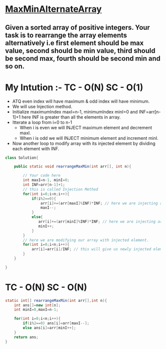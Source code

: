 # **[MaxMinAlternateArray](https://practice.geeksforgeeks.org/problems/-rearrange-array-alternately-1587115620/1#)**

## Given a sorted array of positive integers. Your task is to rearrange the array elements alternatively i.e first element should be max value, second should be min value, third should be second max, fourth should be second min and so on.

# **My Intution :- TC - O(N) SC - O(1)**

- ATQ even index will have maximum & odd index will have minimum.
- We will use Injection method.
- Initialize maximumIndex maxI=n-1, minimumIndex minI=0 and INF=arr[n-1]+1 here INF is greater than all the elements in array.
- Itterate a loop from i=0 to n-1
  - When i is even we will INJECT maximum element and decrement maxI.
  - When i is odd we will INJECT minimum element and increment minI.
- Now another loop to modify array with its injected element by dividing each element with INF.

```java
class Solution{

 	public static void rearrangeMaxMin(int arr[], int n){

        // Your code here
        int maxI=n-1, minI=0;
        int INF=arr[n-1]+1;
        // this is called Injection Method
        for(int i=0;i<n;i++){
            if(i%2==0){
                arr[i]+=(arr[maxI]%INF)*INF; // here we are injecting arr[maxI] in even index. %INF to get originalOld element.
                maxI--;
            }
            else{
               arr[i]+=(arr[minI]%INF)*INF; // here we are injecting arr[minI] in odd index. %INF to get originalOld element.
               minI++;
            }
        }
        // here we are modifying our array with injected element.
        for(int i=0;i<n;i++){
            arr[i]=arr[i]/INF; // this will give us newly injected element.
        }
    }

}
```

# **TC - O(N) SC - O(N)**

```java
static int[] rearrangeMaxMin(int arr[],int n){
	int ans[]=new int[n];
	int minI=0,maxI=n-1;

	for(int i=0;i<n;i++){
		if(i%2==0) ans[i]=arr[maxI--];
		else ans[i]=arr[minI++];
	}
	return ans;
}
```
